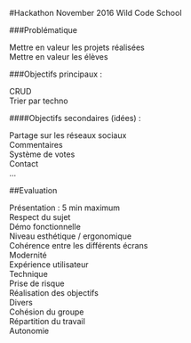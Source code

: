 #Hackathon November 2016 Wild Code School  

###Problématique  

Mettre en valeur les projets réalisées  
Mettre en valeur les élèves  

###Objectifs principaux :  


CRUD  
Trier par techno  


####Objectifs secondaires (idées) :  


Partage sur les réseaux sociaux  
Commentaires  
Système de votes  
Contact  
...  


##Evaluation   

Présentation : 5 min maximum  
Respect du sujet  
Démo fonctionnelle  
Niveau esthétique / ergonomique  
Cohérence entre les différents écrans  
Modernité  
Expérience utilisateur  
Technique  
Prise de risque  
Réalisation des objectifs  
Divers  
Cohésion du groupe  
Répartition du travail  
Autonomie  
